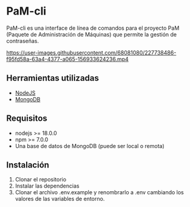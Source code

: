 # PaM-cli
PaM-cli es una interface de línea de comandos para el proyecto PaM (Paquete de Administración de Máquinas) que permite la gestión de contraseñas.

https://user-images.githubusercontent.com/68081080/227738486-f95fd58a-63a4-4377-a065-156933624236.mp4

## Herramientas utilizadas
- [NodeJS](https://nodejs.org/es/)
- [MongoDB](https://www.mongodb.com/es)

## Requisitos
- nodejs >= 18.0.0
- npm >= 7.0.0
- Una base de datos de MongoDB (puede ser local o remota)

## Instalación
1. Clonar el repositorio
2. Instalar las dependencias
3. Clonar el archivo .env.example y renombrarlo a .env cambiando los valores de las variables de entorno.
